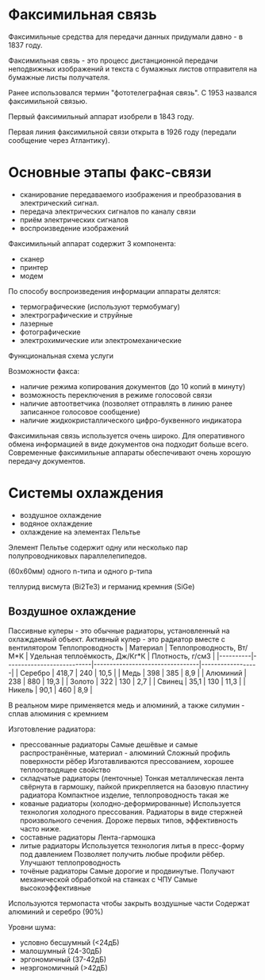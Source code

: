 # Факсимильная связь

Факсимильные средства для передачи данных придумали давно - в 1837 году.

Факсимильная связь - это процесс дистанционной передачи неподвижных изображений и текста с бумажных листов отправителя на бумажные листы получателя.

Ранее использовался термин "фототелеграфная связь". С 1953 назвался факсимильной связью.

Первый факсимильный аппарат изобрели в 1843 году.

Первая линия факсимильной связи открыта в 1926 году (передали сообщение через Атлантику).

# Основные этапы факс-связи

- сканирование передаваемого изображения и преобразования в электрический сигнал.
- передача электрических сигналов по каналу связи
- приём электрических сигналов
- воспроизведение изображений

Факсимильный аппарат содержит 3 компонента:

- сканер
- принтер
- модем

По способу воспроизведения информации аппараты делятся:

- термографические (используют термобумагу)
- электрографические и струйные
- лазерные
- фотографические
- электрохимические или электромеханические

Функциональная схема услуги

Возможности факса:

- наличие режима копирования документов (до 10 копий в минуту)
- возможность переключения в режиме голосовой связи
- наличие автоответчика (позволяет отправлять в линию ранее записанное голосовое сообщение)
- наличие жидкокристаллического цифро-буквенного индикатора

Факсимильная связь используется очень широко. Для оперативного обмена информацией в виде документов она подходит больше всего. Современные факсимильные аппараты обеспечивают очень хорошую передачу документов.

# Системы охлаждения

- воздушное охлаждение
- водяное охлаждение
- охлаждение на элементах Пельтье

Элемент Пельтье содержит одну или несколько пар полупроводниковых параллелепипедов.

(60х60мм) одного n-типа и одного p-типа

теллурид висмута (Bi2Te3) и германид кремния (SiGe)

## Воздушное охлаждение

Пассивные кулеры - это обычные радиаторы, установленный на охлаждаемый объект.
Активный кулер - это радиатор вместе с вентилятором
Теплопроводность
| Материал | Теплопроводность, Вт/М\*К | Удельная теплоёмкость, Дж/Кг\*К | Плотность, г/см3 |
|----------|---------------------------|---------------------------------|------------------|
| Серебро | 418,7 | 240 | 10,5 |
| Медь | 398 | 385 | 8,9 |
| Алюминий | 238 | 880 | 19,3 |
| Золото | 322 | 130 | 2,7 |
| Свинец | 35,1 | 130 | 11,3 |
| Никель | 90,1 | 460 | 8,9 |

В реальном мире применяется медь и алюминий, а также силумин - сплав алюминия с кремнием

Изготовление радиатора:

- прессованные радиаторы
  Самые дешёвые и самые распространённые, материал - алюминий
  Сложный профиль поверхности рёбер
  Изготавливаются прессованием, хорошее теплоотводящее свойство
- складчатые радиаторы (ленточные)
  Тонкая металлическая лента свёрнута в гармошку, пайкой прикрепляется на базовую пластину радиатора
  Компактное изделие, теплопроводность такая же
- кованые радиаторы (холодно-деформированные)
  Используется технология холодного прессования.
  Радиаторы в виде стержней произвольного сечения.
  Дороже первых типов, эффективность часто ниже.
- составные радиаторы
  Лента-гармошка
- литые радиаторы
  Используется технология литья в пресс-форму под давлением
  Позволяет получить любые профили рёбер.
  Улучшают теплопроводность
- точёные радиаторы
  Самые дорогие и продвинутые.
  Получают механической обработкой на станках с ЧПУ
  Самые высокоэффективные

Используются термопаста чтобы закрыть воздушные части
Содержат алюминий и серебро (90%)

Уровни шума:

- условно бесшумный (<24дБ)
- малошумный (24-30дБ)
- эргономичный (37-42дБ)
- неэргономичный (>42дБ)
